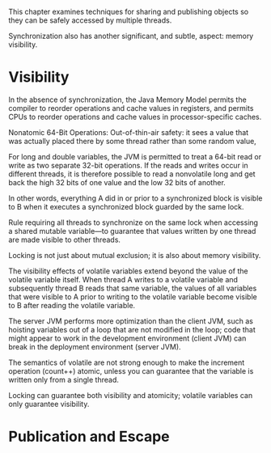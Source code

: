 This chapter examines techniques for sharing and publishing objects so they can be safely accessed by multiple threads.

Synchronization also has another significant, and subtle, aspect: memory visibility.
# Visibility
In the absence of synchronization, the Java Memory Model permits the compiler to reorder operations and cache values in registers, and permits CPUs to reorder operations and cache values in processor-specific caches.

Nonatomic 64-Bit Operations:
Out-of-thin-air safety: it sees a value that was actually placed there by some thread rather than some random value, 

For long and double variables, the JVM is permitted to treat a 64-bit read or write as two separate 32-bit operations. If the reads and writes occur in different threads, it is therefore possible to read a nonvolatile long and get back the high 32 bits of one value and the low 32 bits of another.

In other words, everything A did in or prior to a synchronized block is visible to B when it executes a synchronized block guarded by the same lock.

Rule requiring all threads to synchronize on the same lock when accessing a shared mutable variable—to guarantee that values written by one thread are made visible to other threads.

Locking is not just about mutual exclusion; it is also about memory visibility. 

The visibility effects of volatile variables extend beyond the value of the volatile variable itself. When thread A writes to a volatile variable and subsequently thread B reads that same variable, the values of all variables that were visible to A prior to writing to the volatile variable become visible to B after reading the volatile variable.

The server JVM performs more optimization than the client JVM, such as hoisting variables out of a loop that are not modified in the loop; code that might appear to work in the development environment (client JVM) can break in the deployment environment (server JVM).

The semantics of volatile are not strong enough to make the increment operation (count++) atomic, unless you can guarantee that the variable is written only from a single thread.

Locking can guarantee both visibility and atomicity; volatile variables can only guarantee visibility.

# Publication and Escape
